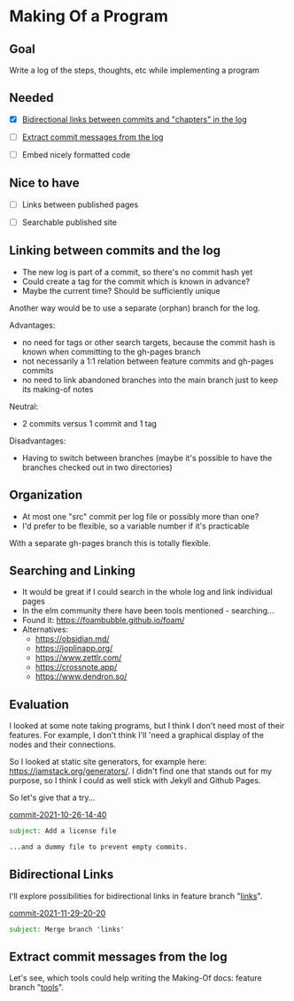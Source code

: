 # Making Of a Program


## Goal

Write a log of the steps, thoughts, etc while implementing a program


## Needed

- [x] [Bidirectional links between commits and "chapters" in the log](#bidirectional-links)
- [ ] [Extract commit messages from the log](#extract-commit-messages-from-the-log)
- [ ] Embed nicely formatted code


## Nice to have

- [ ] Links between published pages
- [ ] Searchable published site


## Linking between commits and the log

- The new log is part of a commit, so there's no commit hash yet
- Could create a tag for the commit which is known in advance?
- Maybe the current time? Should be sufficiently unique

Another way would be to use a separate (orphan) branch for the log.

Advantages:
- no need for tags or other search targets,
  because the commit hash is known when committing to the gh-pages branch
- not necessarily a 1:1 relation between feature commits and gh-pages commits
- no need to link abandoned branches into the main branch
  just to keep its making-of notes

Neutral:
- 2 commits versus 1 commit and 1 tag

Disadvantages:
- Having to switch between branches
  (maybe it's possible to have the branches checked out in two directories)


## Organization

- At most one "src" commit per log file or possibly more than one?
- I'd prefer to be flexible, so a variable number if it's practicable

With a separate gh-pages branch this is totally flexible.


## Searching and Linking

- It would be great if I could search in the whole log and link individual pages
- In the elm community there have been tools mentioned - searching...
- Found it: https://foambubble.github.io/foam/
- Alternatives:
  - https://obsidian.md/
  - https://joplinapp.org/
  - https://www.zettlr.com/
  - https://crossnote.app/
  - https://www.dendron.so/


<a id="commit-2021-10-26-14-40"></a>

## Evaluation

I looked at some note taking programs, but I think I don't need most of their features.
For example, I don't think I'll 'need a graphical display of the nodes and their connections.

So I looked at static site generators, for example here: https://jamstack.org/generators/.
I didn't find one that stands out for my purpose, so I think I could as well stick with Jekyll and Github Pages.

So let's give that a try...

[commit-2021-10-26-14-40](https://github.com/pitnyr/making-of-making-of/commit/e343ff601e3a357658aeda91091130823eae8425)
```email
subject: Add a license file

...and a dummy file to prevent empty commits.
```


<a id="commit-2021-11-29-20-20"></a>

## Bidirectional Links

I'll explore possibilities for bidirectional links in feature branch "[links](links.md)".

[commit-2021-11-29-20-20](https://github.com/pitnyr/making-of-making-of/commit/5b34922ff88ac1608ccd5c5fb2ec6a1af020830d)
```email
subject: Merge branch 'links'
```


## Extract commit messages from the log

Let's see, which tools could help writing the Making-Of docs: feature branch "[tools](tools.md)".

